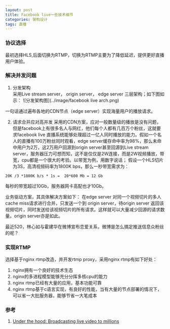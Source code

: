```yaml
---
layout: post
title: Facebook live一些技术细节
categories: 架构设计
tags: 直播
---
```



### 协议选择

最初选择HLS,后面切换为RTMP，切换为RTMP主要为了降低延迟，提供更好直播用户体验。



### 解决并发问题 

1. 分发架构  
采用Live stream server， origin server， edge server 三层架构；如下图如示：
![分发架构图](../image/facebook live arch.png)



一句话通过遍布各地的CDN节点（edge server）实现海量用户的播放请求。

2. 请求合并应对高并发 
采用的CDN方案，应对一般数量级的播放是没有问题，但是facebook上有很多名人与网红，他们每个人都有几百万个粉丝，这就要求facebook  live 直播系统能够处理超过一亿人同时播放的能力。假如一个名人的直播有100万粉丝同时观看，edge server缓存命中率为98%，那么未命中用户为2万，这2万用户回源到origin server甚至回源到Live stream server，服务器压力可想而知，这不是仅仅是2W连接，而是2W视频播放，带宽，cpu都是一个很大的考验。以带宽为例，用数字说话；
假设一个HLS切片为3S，高清视频码率为1800K bps，那么一秒带宽需求为：

```
20K /3 *1800K b/s * 1s =  20*600 Mb = 12 Gb
```


每秒的带宽超过10Gb，服务器网卡高配也才10Gb。

业务驱动方案，其具体解决方案如下：
在edge server 对同一个视频切片的多人cache  miss请求进行合并，只发送一个到 origin server，待origin server 返回该视频切片，同时发送给该视频切片的所有请求。这样就可以大量减少回源的请求数量。origin server亦是如此。

最近520，林心如与霍建华在微博宣布恋爱关系，微博是怎么搞定推送信息众粉丝的呢？


### 实现RTMP
选择基于nginx rtmp改造，并开发rtmp proxy，采用nginx rtmp有如下好处：
1. nginx拥有一个良好的技术生态 
2. nginx的多进程模型能够充分分挥多核cpu的能力
3. nginx rtmp已经有大量的应用，基本功能可靠  
4. nginx rtmp基于c语言实现，有良好的性能，当有大量的节点部署的情况下，可以省一大批服务器，能够节省一大笔成本   



### 参考 
1. [Under the hood: Broadcasting live video to millions](https://code.facebook.com/posts/1653074404941839/under-the-hood-broadcasting-live-video-to-millions/) 